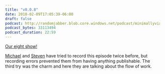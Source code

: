 ```yaml
---
title: "v0.0.8"
date: 2018-02-09T17:05:39-06:00
draft: false
podcast: http://randomjabber.blob.core.windows.net/podcast/minimallyviable_podcast-v0.0.8.mp3
podcast_bytes: 33113494 
podcast_duration: 22:59 
---
```


[Our eight show!](http://randomjabber.blob.core.windows.net/podcast/minimallyviable_podcast-v0.0.8.mp3)

[Michael](https://twitter.com/migreene) and [Steven](https://twitter.com/stevenmurawski) have tried to record this episode twice before, but recording errors prevented them from having anything publishable.  The third try was the charm and here they are talking about the flow of work.